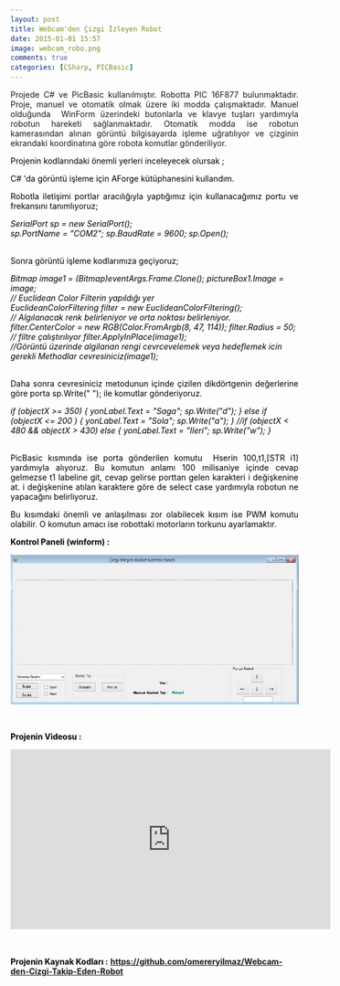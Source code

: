 ```yaml
---
layout: post
title: Webcam'den Çizgi İzleyen Robot
date: 2015-01-01 15:57
image: webcam_robo.png
comments: true
categories: [CSharp, PICBasic]
---
```

<p style="text-align:justify;">
Projede C# ve PicBasic kullanılmıştır. Robotta PIC 16F877 bulunmaktadır. Proje, manuel ve otomatik olmak üzere iki modda çalışmaktadır. Manuel olduğunda  WinForm üzerindeki butonlarla ve klavye tuşları yardımıyla robotun hareketi sağlanmaktadır. Otomatik modda ise robotun kamerasından alınan görüntü bilgisayarda işleme uğratılıyor ve çizginin ekrandaki koordinatına göre robota komutlar gönderiliyor.
</p>

<span style="color:#000000;">Projenin kodlarındaki önemli yerleri inceleyecek olursak ;</span>

<span style="color:#000000;">C# 'da görüntü işleme için AForge kütüphanesini kullandım.</span>

<p style="text-align:justify;">
<span style="color:#000000;">Robotla iletişimi portlar aracılığıyla yaptığımız için kullanacağımız portu ve frekansını tanımlıyoruz;</span>
</p>
<address><span style="color:#000000;">SerialPort sp = new SerialPort();</span></address><address><span style="color:#000000;"> sp.PortName = "COM2";</span>
<span style="color:#000000;"> sp.BaudRate = 9600;</span>
<span style="color:#000000;"> sp.Open();</span></address>&nbsp;
<br>

<span style="color:#000000;">Sonra görüntü işleme kodlarımıza geçiyoruz;</span>

<address><span style="color:#000000;"> Bitmap image1 = (Bitmap)eventArgs.Frame.Clone();</span>
<span style="color:#000000;"> pictureBox1.Image = image;</span></address><address><span style="color:#000000;">// Euclidean Color Filterin yapıldığı yer</span></address><address><span style="color:#000000;">EuclideanColorFiltering filter = new EuclideanColorFiltering();</span></address><address><span style="color:#000000;"> // Algılanacak renk belirleniyor ve orta noktası belirleniyor. </span>
<span style="color:#000000;"> filter.CenterColor = new RGB(Color.FromArgb(8, 47, 114));</span>
<span style="color:#000000;"> filter.Radius = 50;</span></address><address><span style="color:#000000;"> // filtre çalıştırılıyor</span>
<span style="color:#000000;"> filter.ApplyInPlace(image1);</span></address><address><span style="color:#000000;">//Görüntü üzerinde algilanan rengi cevrcevelemek veya hedeflemek icin gerekli Methodlar</span>
<span style="color:#000000;"> cevresiniciz(image1);</span></address>&nbsp;

<p style="text-align:justify;">
<span style="color:#000000;">Daha sonra cevresiniciz metodunun içinde çizilen dikdörtgenin değerlerine göre porta sp.Write(" "); ile komutlar gönderiyoruz.</span>
</p>
<address><span style="color:#000000;"> if (objectX &gt;= 350)</span>
<span style="color:#000000;"> { </span>
<span style="color:#000000;"> yonLabel.Text = "Saga";</span>
<span style="color:#000000;"> sp.Write("d");</span>
<span style="color:#000000;"> }</span>
<span style="color:#000000;"> else if (objectX &lt;= 200 )</span>
<span style="color:#000000;"> { </span>
<span style="color:#000000;"> yonLabel.Text = "Sola";</span>
<span style="color:#000000;"> sp.Write("a");</span>
<span style="color:#000000;"> }</span>
<span style="color:#000000;"> //if (objectX &lt; 480 &amp;&amp; objectX &gt; 430)</span>
<span style="color:#000000;"> else</span>
<span style="color:#000000;"> { </span>
<span style="color:#000000;"> yonLabel.Text = "Ileri";</span>
<span style="color:#000000;"> sp.Write("w");</span>
<span style="color:#000000;"> }</span></address>&nbsp;
<br>
<p style="text-align:justify;"><span style="color:#000000;">PicBasic kısmında ise porta gönderilen komutu  Hserin 100,t1,[STR i1] yardımıyla alıyoruz. Bu komutun anlamı 100 milisaniye içinde cevap gelmezse t1 labeline git, cevap gelirse porttan gelen karakteri i değişkenine at. i değişkenine atılan karaktere göre de select case yardımıyla robotun ne yapacağını belirliyoruz. </span></p>
<p style="text-align:justify;"><span style="color:#000000;">Bu kısımdaki önemli ve anlaşılması zor olabilecek kısım ise PWM komutu olabilir. O komutun amacı ise robottaki motorların torkunu ayarlamaktır. </span></p>
<p style="text-align:justify;"><span style="color:#000000;"><strong>Kontrol Paneli (winform) :</strong></span></p>

<p style="text-align:center;">
<img src="/images/webcam_robo1.jpg" />
</p>
<br>
<p style="text-align:justify;"><span style="color:#000000;"><strong>Projenin Videosu :</strong></span></p>
<p style="text-align:center;"><iframe width="560" height="315" src="https://www.youtube.com/embed/CGDvk_nTW5k" frameborder="0" allow="autoplay; encrypted-media" allowfullscreen></iframe></p>
&nbsp;

<strong><span style="color:#000000;">Projenin Kaynak Kodları :</span></strong>
<a href="https://github.com/omereryilmaz/Webcam-den-Cizgi-Takip-Eden-Robot" target="_blank"><span style="color:#008080;"><strong>https://github.com/omereryilmaz/Webcam-den-Cizgi-Takip-Eden-Robot</strong></span></a>
